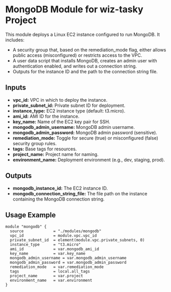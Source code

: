 # MongoDB Module for wiz-tasky Project

This module deploys a Linux EC2 instance configured to run MongoDB. It includes:
- A security group that, based on the remediation_mode flag, either allows public access (misconfigured) or restricts access to the VPC.
- A user data script that installs MongoDB, creates an admin user with authentication enabled, and writes out a connection string.
- Outputs for the instance ID and the path to the connection string file.

## Inputs

- **vpc_id:** VPC in which to deploy the instance.
- **private_subnet_id:** Private subnet ID for deployment.
- **instance_type:** EC2 instance type (default: t3.micro).
- **ami_id:** AMI ID for the instance.
- **key_name:** Name of the EC2 key pair for SSH.
- **mongodb_admin_username:** MongoDB admin username.
- **mongodb_admin_password:** MongoDB admin password (sensitive).
- **remediation_mode:** Toggle for secure (true) or misconfigured (false) security group rules.
- **tags:** Base tags for resources.
- **project_name:** Project name for naming.
- **environment_name:** Deployment environment (e.g., dev, staging, prod).

## Outputs

- **mongodb_instance_id:** The EC2 instance ID.
- **mongodb_connection_string_file:** The file path on the instance containing the MongoDB connection string.

## Usage Example

```hcl
module "mongodb" {
  source             = "./modules/mongodb"
  vpc_id             = module.vpc.vpc_id
  private_subnet_id  = element(module.vpc.private_subnets, 0)
  instance_type      = "t3.micro"
  ami_id             = var.mongodb_ami_id
  key_name           = var.key_name
  mongodb_admin_username = var.mongodb_admin_username
  mongodb_admin_password = var.mongodb_admin_password
  remediation_mode   = var.remediation_mode
  tags               = local.all_tags
  project_name       = var.project
  environment_name   = var.environment
}
